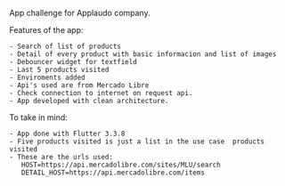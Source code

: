 App challenge for Applaudo company.

Features of the app:

    - Search of list of products
    - Detail of every product with basic informacion and list of images
    - Debouncer widget for textfield
    - Last 5 products visited
    - Enviroments added
    - Api's used are from Mercado Libre
    - Check connection to internet on request api.
    - App developed with clean architecture.

To take in mind:

    - App done with Flutter 3.3.8
    - Five products visited is just a list in the use case  products visited
    - These are the urls used:
       HOST=https://api.mercadolibre.com/sites/MLU/search
       DETAIL_HOST=https://api.mercadolibre.com/items
